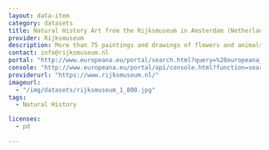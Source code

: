 ```yaml
---
layout: data-item
category: datasets
title: Natural History Art from the Rijksmuseum in Amsterdam (Netherlands)
provider: Rijksmuseum
description: More than 75 paintings and drawings of flowers and animals from the collections of the  Rijksmuseum. In Dutch.
contact: info@rijksmuseum.nl
portal: "http://www.europeana.eu/portal/search.html?query=%28europeana_collectionName%3A90402*%29+AND+%28%22stilleven+met+bloemen%22+OR+%22koson%22+OR+%22Insecten%2C+bloemen+en+vruchten%22+OR+%28%22dieren%22+AND+%22goes%22%29+OR+%28marrel+AND+tulpen%29%29&rows=96"
console: "http://www.europeana.eu/portal/api/console.html?function=search&query=%28europeana_collectionName%3A90402*%29+AND+%28%22stilleven+met+bloemen%22+OR+%22koson%22+OR+%22Insecten%2C+bloemen+en+vruchten%22+OR+%28%22dieren%22+AND+%22goes%22%29+OR+%28marrel+AND+tulpen%29%29&rows=96"
providerurl: "https://www.rijksmuseum.nl/"
imageurl: 
  - "/img/datasets/rijksmuseum_1_800.jpg"
tags:
  - Natural History

licenses:
  - pd  
      
---
```

